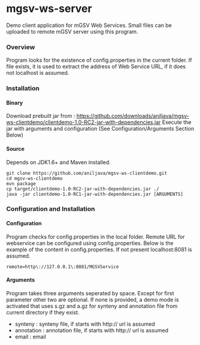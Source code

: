 mgsv-ws-server
==============

Demo client application for mGSV Web Services. Small files can be uploaded to remote mGSV server using this program.

### Overview
Program looks for the existence of config.properties in the current folder. If file exists, it is used to extract the address of Web Service URL, if it does not
localhost is assumed.

### Installation
#### Binary
Download prebuilt jar from : <https://github.com/downloads/aniljava/mgsv-ws-clientdemo/clientdemo-1.0-RC2-jar-with-dependencies.jar>
Execute the jar with arguments and configuration (See Configuration/Arguments Section Below)

#### Source

Depends on JDK1.6+ and Maven installed.

	git clone https://github.com/aniljava/mgsv-ws-clientdemo.git
	cd mgsv-ws-clientdemo
	mvn package
	cp target/clientdemo-1.0-RC2-jar-with-dependencies.jar ./
	java -jar clientdemo-1.0-RC1-jar-with-dependencies.jar [ARGUMENTS]


### Configuration and Installation
#### Configuration
Program checks for config.properties in the local folder. Remote URL for webservice can be configured using config.properties. Below is the example of the content in config.properties. If not present localhost:8081 is assumed.

    remote=http\://127.0.0.1\:8081/MGSVService
    
#### Arguments
Program takes three arguments seperated by space. Except for first parameter other two are optional. If none is provided, a demo mode is activated that uses s.gz and a.gz for synteny and annotation file from current directory
if they exist. 

- synteny : synteny file, if starts with http:// url is assumed
- annotation : annotation file, if starts with http:// url is assumed
- email : email